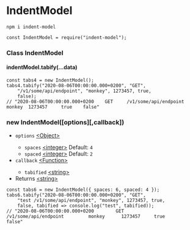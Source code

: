 # IndentModel

<pre><code class="language-javascript">npm i indent-model

const IndentModel = require("indent-model");</code></pre>

<h3>Class IndentModel</h3>
<h4>indentModel.tabify(...data)</h4>
<pre><code>const tabs4 = new IndentModel();
tabs4.tabify("2020-08-06T00:00:00.000+0200", "GET",
    "/v1/some/api/endpoint", "monkey", 1273457, true, 
    false);
// "2020-08-06T00:00:00.000+0200    GET     /v1/some/api/endpoint   monkey  1273457     true    false"</code></pre>

<h3>new IndentModel([options][,callback])</h3>
<ul>
    <li><code>options</code> <a href="https://developer.mozilla.org/en-US/docs/Web/JavaScript/Reference/Global_Objects/Object">&lt;Object&gt;</a></li>
    <ul>
        <li><code>spaces</code> <a href="https://developer.mozilla.org/en-US/docs/Web/JavaScript/Data_structures#Number_type">&lt;integer&gt;</a> Default: <code>4</code></li>
        <li><code>spaced</code> <a href="https://developer.mozilla.org/en-US/docs/Web/JavaScript/Data_structures#Number_type">&lt;integer&gt;</a> Default: <code>2</code></li>
    </ul>
    <li><code>callback</code> <a href="https://developer.mozilla.org/en-US/docs/Web/JavaScript/Reference/Global_Objects/Function">&lt;Function&gt;</a></li>
    <ul>
        <li><code>tabified</code> <a href="https://developer.mozilla.org/en-US/docs/Web/JavaScript/Data_structures#String_type">&lt;string&gt;</a></li>
    </ul>
    <li>Returns <a href="https://developer.mozilla.org/en-US/docs/Web/JavaScript/Data_structures#String_type">&lt;string&gt;</a></li>
</ul>

<pre><code>const tabs6 = new IndentModel({ spaces: 6, spaced: 4 });
tabs6.tabify("2020-08-06T00:00:00.000+0200", "GET",
    "test /v1/some/api/endpoint", "monkey", 1273457, true, 
    false, tabified => console.log("test", tabified));
// "2020-08-06T00:00:00.000+0200        GET         /v1/some/api/endpoint         monkey      1273457     true        false"</code></pre>